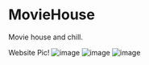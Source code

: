 # MovieHouse
Movie house and chill.

Website Pic!
![image](https://github.com/Amanherenj09/MovieHouse/assets/106864233/d63d1ba4-d020-42b3-821f-db934cab69c2)
![image](https://github.com/Amanherenj09/MovieHouse/assets/106864233/b012d1d6-9caa-4a0d-a712-0f522b8bba50)
![image](https://github.com/Amanherenj09/MovieHouse/assets/106864233/40bb757a-7f87-4bf1-a5bf-bc8dabfe6e2b)
